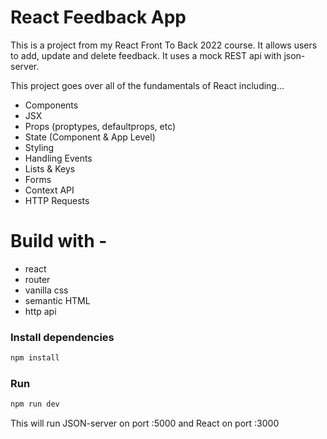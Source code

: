 # React Feedback App

This is a project from my React Front To Back 2022 course. It allows users to add, update and delete feedback. It uses a mock REST api with json-server.

This project goes over all of the fundamentals of React including...

- Components
- JSX
- Props (proptypes, defaultprops, etc)
- State (Component & App Level)
- Styling
- Handling Events
- Lists & Keys
- Forms
- Context API
- HTTP Requests

# Build with -

- react
- router
- vanilla css
- semantic HTML
- http api

### Install dependencies

```bash
npm install
```

### Run

```bash
npm run dev
```

This will run JSON-server on port :5000 and React on port :3000
